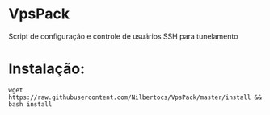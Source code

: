# VpsPack
Script de configuração e controle de usuários SSH para tunelamento

# Instalação:
```
wget https://raw.githubusercontent.com/Nilbertocs/VpsPack/master/install && bash install
```